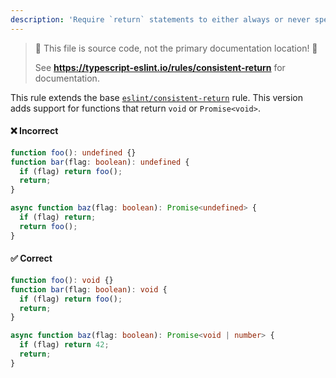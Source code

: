 ```yaml
---
description: 'Require `return` statements to either always or never specify values.'
---
```


> 🛑 This file is source code, not the primary documentation location! 🛑
>
> See **https://typescript-eslint.io/rules/consistent-return** for documentation.

This rule extends the base [`eslint/consistent-return`](https://eslint.org/docs/rules/consistent-return) rule.
This version adds support for functions that return `void` or `Promise<void>`.

<!--tabs-->

#### ❌ Incorrect

```ts
function foo(): undefined {}
function bar(flag: boolean): undefined {
  if (flag) return foo();
  return;
}

async function baz(flag: boolean): Promise<undefined> {
  if (flag) return;
  return foo();
}
```

#### ✅ Correct

```ts
function foo(): void {}
function bar(flag: boolean): void {
  if (flag) return foo();
  return;
}

async function baz(flag: boolean): Promise<void | number> {
  if (flag) return 42;
  return;
}
```

<!--/tabs-->


